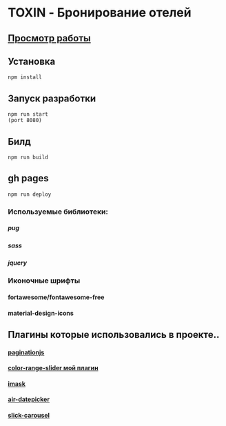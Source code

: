 
# TOXIN - Бронирование отелей



## [Просмотр работы](https://igorpichnenko.github.io/project/)

## Установка
```
npm install
```
## Запуск разработки
```
npm run start
(port 8080)
```
## Билд 
```
npm run build
```
## gh pages
```
npm run deploy
```

### Используемые библиотеки:

##### pug
##### sass
##### jquery

### Иконочные шрифты

#### fortawesome/fontawesome-free
#### material-design-icons

## Плагины которые использовались в проекте.. 

#### [paginationjs](https://pagination.js.org/)
#### [color-range-slider мой плагин](https://www.npmjs.com/package/color-range-slider)
#### [imask](https://imask.js.org/)
#### [air-datepicker](http://t1m0n.name/air-datepicker/docs/index-ru.html)
#### [slick-carousel](https://kenwheeler.github.io/slick/)
